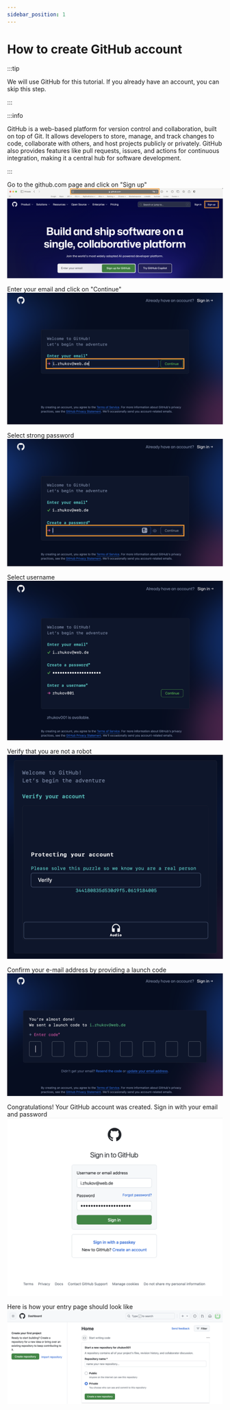 ```yaml
---
sidebar_position: 1
---
```


# How to create GitHub account

:::tip

We will use GitHub for this tutorial. If you already have an account, you can skip this step.

:::

:::info

GitHub is a web-based platform for version control and collaboration, built on top of Git. It allows developers to store, manage, and track changes to code, collaborate with others, and host projects publicly or privately. GitHub also provides features like pull requests, issues, and actions for continuous integration, making it a central hub for software development.

:::

Go to the github.com page and click on "Sign up"
![Create account](./img/gh_account_001.png)

Enter your email and click on "Continue"
![Create account](./img/gh_account_002.png)

Select strong password
![Create account](./img/gh_account_003.png)

Select username
![Create account](./img/gh_account_004.png)

Verify that you are not a robot
![Create account](./img/gh_account_005.png)

Confirm your e-mail address by providing a launch code
![Create account](./img/gh_account_006.png)

Congratulations! Your GitHub account was created. Sign in with your email and password
![Create account](./img/gh_account_007.png)

Here is how your entry page should look like
![Create account](./img/gh_account_008.png)
